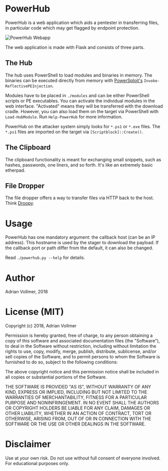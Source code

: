 PowerHub
========

PowerHub is a web application which aids a pentester in transferring files,
in particular code which may get flagged by endpoint protection.


![PowerHub Webapp](https://github.com/AdrianVollmer/PowerHub/blob/master/img/powerhub-webapp.png)

The web application is made with Flask and consists of three parts.


The Hub
-------

The hub uses PowerShell to load modules and binaries in memory. The binaries
can be executed directly from memory with
[PowerSploit's](https://github.com/PowerShellMafia/PowerSploit)
`Invoke-ReflectivePEInjection`.

Modules have to be placed in `./modules` and can be either PowerShell
scripts or PE executables. You can activate the individual modules in the
web interface. "Activated" means they will be transferred with the download
cradle. However, you can also load them on the target via PowerShell with
`Load-HubModule`. Run `Help-PowerHub` for more information.

PowerHub on the attacker system simply looks for `*.ps1` or `*.exe` files.
The `*.ps1` files are imported on the target via `[Scriptblock]::Create()`.

The Clipboard
-------------

The clipboard functionality is meant for exchanging small snippets, such as
hashes, passwords, one liners, and so forth. It's like an extremely basic
etherpad.

File Dropper
------------

The file dropper offers a way to transfer files via HTTP back to the host.
Think [Droopy](https://github.com/stackp/Droopy).

Usage
=====

PowerHub has one mandatory argument: the callback host (can be an IP
address). This hostname is used by the stager to download the payload. If
the callback port or path differ from the default, it can also be changed.

Read `./powerhub.py --help` for details.

Author
======

Adrian Vollmer, 2018

License (MIT)
============

Copyright (c) 2018, Adrian Vollmer

Permission is hereby granted, free of charge, to any person obtaining a copy
of this software and associated documentation files (the "Software"), to
deal in the Software without restriction, including without limitation the
rights to use, copy, modify, merge, publish, distribute, sublicense, and/or
sell copies of the Software, and to permit persons to whom the Software is
furnished to do so, subject to the following conditions:

The above copyright notice and this permission notice shall be included in
all copies or substantial portions of the Software.

THE SOFTWARE IS PROVIDED "AS IS", WITHOUT WARRANTY OF ANY KIND, EXPRESS OR
IMPLIED, INCLUDING BUT NOT LIMITED TO THE WARRANTIES OF MERCHANTABILITY,
FITNESS FOR A PARTICULAR PURPOSE AND NONINFRINGEMENT. IN NO EVENT SHALL THE
AUTHORS OR COPYRIGHT HOLDERS BE LIABLE FOR ANY CLAIM, DAMAGES OR OTHER
LIABILITY, WHETHER IN AN ACTION OF CONTRACT, TORT OR OTHERWISE, ARISING
FROM, OUT OF OR IN CONNECTION WITH THE SOFTWARE OR THE USE OR OTHER DEALINGS
IN THE SOFTWARE.

Disclaimer
==========

Use at your own risk. Do not use without full consent of everyone involved.
For educational purposes only.
